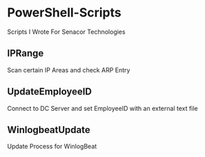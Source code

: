 # PowerShell-Scripts
Scripts I Wrote For Senacor Technologies

## IPRange
Scan certain IP Areas and check ARP Entry

## UpdateEmployeeID
Connect to DC Server and set EmployeeID with an external text file

## WinlogbeatUpdate
Update Process for WinlogBeat
